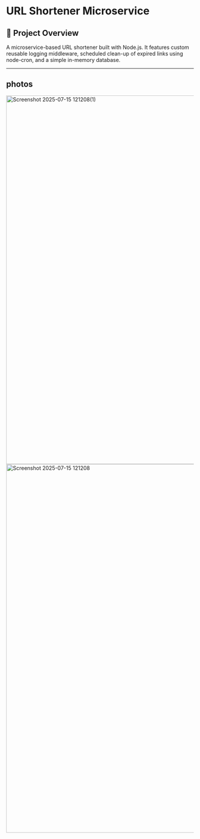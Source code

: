# URL Shortener Microservice

## 🚀 Project Overview
A microservice-based URL shortener built with Node.js. It features custom reusable logging middleware, scheduled clean-up of expired links using node-cron, and a simple in-memory database.

---

 ## photos 

 
<img width="1919" height="989" alt="Screenshot 2025-07-15 121208(1)" src="https://github.com/user-attachments/assets/9e5f0f28-37cf-468d-a485-74c22b5b96c9" />


 
<img width="1919" height="989" alt="Screenshot 2025-07-15 121208" src="https://github.com/user-attachments/assets/c5fa2556-844f-4689-8d27-db494292f6d5" />
